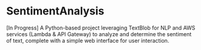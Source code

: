 # SentimentAnalysis
 [In Progress] A Python-based project leveraging TextBlob for NLP and AWS services (Lambda &amp; API Gateway) to analyze and determine the sentiment of text, complete with a simple web interface for user interaction.
